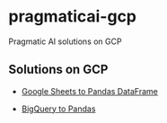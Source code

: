 # pragmaticai-gcp
Pragmatic AI solutions on GCP

## Solutions on GCP

* [Google Sheets to Pandas DataFrame](https://github.com/noahgift/pragmaticai-gcp/blob/master/notebooks/dataflow_sheets_to_pandas.ipynb)

* [BigQuery to Pandas](https://github.com/noahgift/pragmaticai-gcp/blob/master/notebooks/pragai-big-instance-BigQuery.ipynb)

